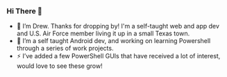 ### Hi There 👋

- 🔭 I’m Drew. Thanks for dropping by! I'm a self-taught web and app dev and U.S. Air Force member living it up in a small Texas town.
- 🌱 I’m a self taught Android dev, and working on learning Powershell through a series of work projects.
- ⚡ I’ve added a few PowerShell GUIs that have received a lot of interest, would love to see these grow!

